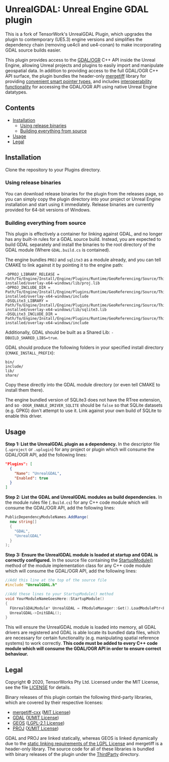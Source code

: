 # UnrealGDAL: Unreal Engine GDAL plugin

This is a fork of TensorWork's UnrealGDAL Plugin, which upgrades the plugin to contemporary (UE5.3) engine versions and simplifies the dependency chain (removing ue4cli and ue4-conan) to make incorporating GDAL source builds easier.

This plugin provides access to the [GDAL/OGR](https://gdal.org/) C++ API inside the Unreal Engine, allowing Unreal projects and plugins to easily import and manipulate geospatial data. In addition to providing access to the full GDAL/OGR C++ API surface, the plugin bundles the header-only [mergetiff](https://github.com/adamrehn/mergetiff-cxx) library for providing [convenient smart pointer types](./Source/UnrealGDAL/Public/SmartPointers.h), and includes [interoperability functionality](./Source/UnrealGDAL/Public/GDALHelpers.h) for accessing the GDAL/OGR API using native Unreal Engine datatypes.

## Contents

- [Installation](#installation)
  - [Using release binaries](#using-release-binaries)
  - [Building everything from source](#building-everything-from-source)
- [Usage](#usage)
- [Legal](#legal)


## Installation
Clone the repository to your Plugins directory. 


### Using release binaries

You can download release binaries for the plugin from the releases page, so you can simply copy the plugin directory into your project or Unreal Engine installation and start using it immediately. Release binaries are currently provided for 64-bit versions of Windows.

### Building everything from source
This plugin is effectively a container for linking against GDAL, and no longer has any built-in rules for a GDAL source build. Instead, you are expected to build GDAL separately and install the binaries to the root directory of the GDAL module (Where `GDAL.build.cs` is contained).

The engine bundles `PROJ` and `sqlite3` as a module already, and you can tell CMAKE to link against it by pointing it to the engine path:
```
-DPROJ_LIBRARY_RELEASE = Path/To/Engine/Install/Engine/Plugins/Runtime/GeoReferencing/Source/ThirdParty/vcpkg-installed/overlay-x64-windows/lib/proj.lib
-DPROJ_INCLUDE_DIR =  Path/To/Engine/Install/Engine/Plugins/Runtime/GeoReferencing/Source/ThirdParty/vcpkg-installed/overlay-x64-windows/include
-DSQLite3_LIBRARY = Path/To/Engine/Install/Engine/Plugins/Runtime/GeoReferencing/Source/ThirdParty/vcpkg-installed/overlay-x64-windows/lib/sqlite3.lib
-DSQLite3_INCLUDE_DIR = Path/To/Engine/Install/Engine/Plugins/Runtime/GeoReferencing/Source/ThirdParty/vcpkg-installed/overlay-x64-windows/include
``` 
Additionally, GDAL should be built as a Shared Lib: `-DBUILD_SHARED_LIBS=true`.

GDAL should produce the following folders in your specified install directory (`CMAKE_INSTALL_PREFIX`):
```
bin/
include/
lib/
share/
```
Copy these directly into the GDAL module directory (or even tell CMAKE to install them there).

The engine bundled version of SQLite3 does not have the RTree extension, and so `-DOGR_ENABLE_DRIVER_SQLITE` should be `false` so that SQLite datasets (e.g. GPKG) don't attempt to use it. Link against your own build of SQLite to enable this driver. 


## Usage

**Step 1: List the UnrealGDAL plugin as a dependency.** In the descriptor file (`.uproject` or `.uplugin`) for any project or plugin which will consume the GDAL/OGR API, add the following lines:

```json
"Plugins": [
  {
    "Name": "UnrealGDAL",
    "Enabled": true
  }
]
```

**Step 2: List the GDAL and UnrealGDAL modules as build dependencies.** In the module rules file (`.Build.cs`) for any C++ code module which will consume the GDAL/OGR API, add the following lines:

```csharp
PublicDependencyModuleNames.AddRange(
  new string[]
  {
    "GDAL",
    "UnrealGDAL"
  }
);
```

**Step 3: Ensure the UnrealGDAL module is loaded at startup and GDAL is correctly configured.** In the source file containing the [StartupModule()](https://docs.unrealengine.com/en-US/API/Runtime/Core/Modules/IModuleInterface/StartupModule/index.html) method of the module implementation class for any C++ code module which will consume the GDAL/OGR API, add the following lines:

```cxx
//Add this line at the top of the source file
#include "UnrealGDAL.h"

//Add these lines to your StartupModule() method
void YourModuleNameGoesHere::StartupModule()
{
  FUnrealGDALModule* UnrealGDAL = FModuleManager::Get().LoadModulePtr<FUnrealGDALModule>("UnrealGDAL");
  UnrealGDAL->InitGDAL();
}
```

This will ensure the UnrealGDAL module is loaded into memory, all GDAL drivers are registered and GDAL is able locate its bundled data files, which are necessary for certain functionality (e.g. manipulating spatial reference systems) to work correctly. **This code must be added to every C++ code module which will consume the GDAL/OGR API in order to ensure correct behaviour.**


## Legal

Copyright &copy; 2020, TensorWorks Pty Ltd. Licensed under the MIT License, see the file [LICENSE](./LICENSE) for details.

Binary releases of this plugin contain the following third-party libraries, which are covered by their respective licenses:

- [mergetiff-cxx](https://github.com/adamrehn/mergetiff-cxx) ([MIT License](https://github.com/adamrehn/mergetiff-cxx/blob/master/LICENSE))
- [GDAL](https://gdal.org/) ([X/MIT License](https://github.com/OSGeo/gdal/blob/master/gdal/LICENSE.TXT))
- [GEOS](https://trac.osgeo.org/geos) ([LGPL-2.1 License](https://github.com/libgeos/geos/blob/master/COPYING))
- [PROJ](https://proj.org/) ([X/MIT License](https://github.com/OSGeo/PROJ/blob/master/COPYING))

GDAL and PROJ are linked statically, whereas GEOS is linked dynamically due to the [static linking requirements of the LGPL License](https://www.gnu.org/licenses/gpl-faq.en.html#LGPLStaticVsDynamic) and mergetiff is a header-only library. The source code for all of these libraries is bundled with binary releases of the plugin under the [ThirdParty](./ThirdParty) directory.
